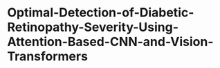 # Optimal-Detection-of-Diabetic-Retinopathy-Severity-Using-Attention-Based-CNN-and-Vision-Transformers


